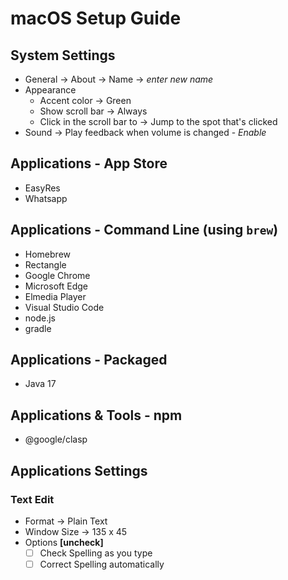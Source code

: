 # macOS Setup Guide

## System Settings
* General -> About -> Name -> *enter new name*
* Appearance
  * Accent color -> Green
  * Show scroll bar -> Always
  * Click in the scroll bar to -> Jump to the spot that's clicked
* Sound -> Play feedback when volume is changed - *Enable*

## Applications - App Store
* EasyRes
* Whatsapp

## Applications - Command Line (using `brew`)
* Homebrew
* Rectangle
* Google Chrome
* Microsoft Edge
* Elmedia Player
* Visual Studio Code
* node.js
* gradle

## Applications - Packaged
* Java 17

## Applications & Tools - npm 
* @google/clasp

## Applications Settings

### Text Edit
* Format -> Plain Text
* Window Size -> 135 x 45
* Options **[uncheck]**
  - [ ] Check Spelling as you type
  - [ ] Correct Spelling automatically
